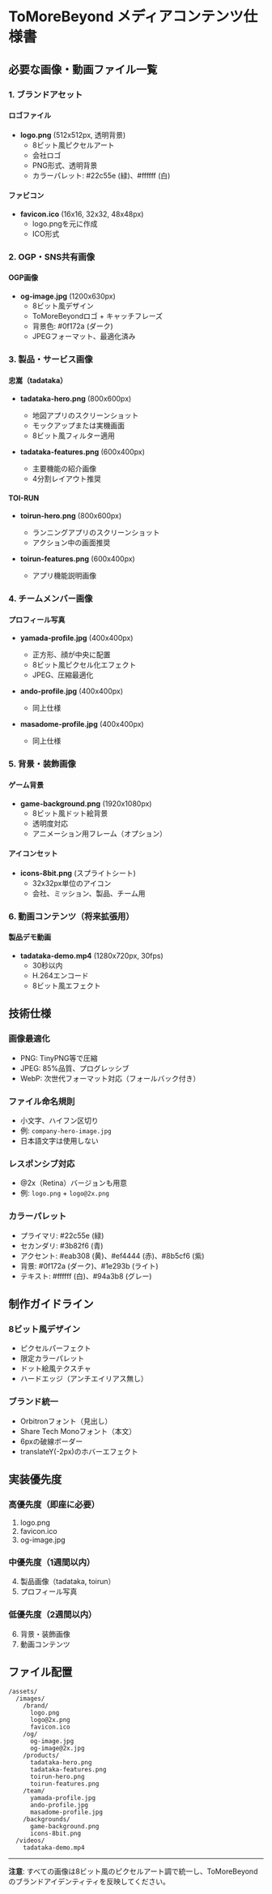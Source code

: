 # ToMoreBeyond メディアコンテンツ仕様書

## 必要な画像・動画ファイル一覧

### 1. ブランドアセット

#### ロゴファイル
- **logo.png** (512x512px, 透明背景)
  - 8ビット風ピクセルアート
  - 会社ロゴ
  - PNG形式、透明背景
  - カラーパレット: #22c55e (緑)、#ffffff (白)

#### ファビコン
- **favicon.ico** (16x16, 32x32, 48x48px)
  - logo.pngを元に作成
  - ICO形式

### 2. OGP・SNS共有画像

#### OGP画像
- **og-image.jpg** (1200x630px)
  - 8ビット風デザイン
  - ToMoreBeyondロゴ + キャッチフレーズ
  - 背景色: #0f172a (ダーク)
  - JPEGフォーマット、最適化済み

### 3. 製品・サービス画像

#### 忠嵩（tadataka）
- **tadataka-hero.png** (800x600px)
  - 地図アプリのスクリーンショット
  - モックアップまたは実機画面
  - 8ビット風フィルター適用

- **tadataka-features.png** (600x400px)
  - 主要機能の紹介画像
  - 4分割レイアウト推奨

#### TOI-RUN
- **toirun-hero.png** (800x600px)
  - ランニングアプリのスクリーンショット
  - アクション中の画面推奨

- **toirun-features.png** (600x400px)
  - アプリ機能説明画像

### 4. チームメンバー画像

#### プロフィール写真
- **yamada-profile.jpg** (400x400px)
  - 正方形、顔が中央に配置
  - 8ビット風ピクセル化エフェクト
  - JPEG、圧縮最適化

- **ando-profile.jpg** (400x400px)
  - 同上仕様

- **masadome-profile.jpg** (400x400px)
  - 同上仕様

### 5. 背景・装飾画像

#### ゲーム背景
- **game-background.png** (1920x1080px)
  - 8ビット風ドット絵背景
  - 透明度対応
  - アニメーション用フレーム（オプション）

#### アイコンセット
- **icons-8bit.png** (スプライトシート)
  - 32x32px単位のアイコン
  - 会社、ミッション、製品、チーム用

### 6. 動画コンテンツ（将来拡張用）

#### 製品デモ動画
- **tadataka-demo.mp4** (1280x720px, 30fps)
  - 30秒以内
  - H.264エンコード
  - 8ビット風エフェクト

## 技術仕様

### 画像最適化
- PNG: TinyPNG等で圧縮
- JPEG: 85%品質、プログレッシブ
- WebP: 次世代フォーマット対応（フォールバック付き）

### ファイル命名規則
- 小文字、ハイフン区切り
- 例: `company-hero-image.jpg`
- 日本語文字は使用しない

### レスポンシブ対応
- @2x（Retina）バージョンも用意
- 例: `logo.png` + `logo@2x.png`

### カラーパレット
- プライマリ: #22c55e (緑)
- セカンダリ: #3b82f6 (青)
- アクセント: #eab308 (黄)、#ef4444 (赤)、#8b5cf6 (紫)
- 背景: #0f172a (ダーク)、#1e293b (ライト)
- テキスト: #ffffff (白)、#94a3b8 (グレー)

## 制作ガイドライン

### 8ビット風デザイン
- ピクセルパーフェクト
- 限定カラーパレット
- ドット絵風テクスチャ
- ハードエッジ（アンチエイリアス無し）

### ブランド統一
- Orbitronフォント（見出し）
- Share Tech Monoフォント（本文）
- 6pxの破線ボーダー
- translateY(-2px)のホバーエフェクト

## 実装優先度

### 高優先度（即座に必要）
1. logo.png
2. favicon.ico
3. og-image.jpg

### 中優先度（1週間以内）
4. 製品画像（tadataka, toirun）
5. プロフィール写真

### 低優先度（2週間以内）
6. 背景・装飾画像
7. 動画コンテンツ

## ファイル配置

```
/assets/
  /images/
    /brand/
      logo.png
      logo@2x.png
      favicon.ico
    /og/
      og-image.jpg
      og-image@2x.jpg
    /products/
      tadataka-hero.png
      tadataka-features.png
      toirun-hero.png
      toirun-features.png
    /team/
      yamada-profile.jpg
      ando-profile.jpg
      masadome-profile.jpg
    /backgrounds/
      game-background.png
      icons-8bit.png
  /videos/
    tadataka-demo.mp4
```

---

**注意**: すべての画像は8ビット風のピクセルアート調で統一し、ToMoreBeyondのブランドアイデンティティを反映してください。